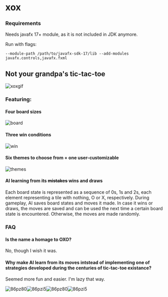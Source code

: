 # xox
### Requirements
Needs javafx 17+ module, as it is not included in JDK anymore. 

Run with flags:
```
--module-path /path/to/javafx-sdk-17/lib --add-modules javafx.controls,javafx.fxml
```
## Not your grandpa's tic-tac-toe

![xoxgif](https://github.com/annnkle/xox/assets/95099151/f0058a2f-3684-423f-a91c-7241caf08ac6)

### Featuring:

#### Four board sizes

![board](https://github.com/annnkle/xox/assets/95099151/0b1dc6b1-8a52-4652-896c-3c6576e208fd)

#### Three win conditions

![win](https://github.com/annnkle/xox/assets/95099151/a87c806e-994b-4b74-9f82-5ca426033d09)


#### Six themes to choose from + one user-customizable

![themes](https://github.com/annnkle/xox/assets/95099151/60ef1cd3-3efe-4eb3-8446-f33e11664aa0)


#### AI learning from its ~~mistakes~~ wins and draws
Each board state is represented as a sequence of 0s, 1s and 2s, each element representing a tile with nothing, O or X, respectively. During gameplay, AI saves board states and moves it made. In case it wins or draws, the moves are saved and can be used the next time a certain board state is encountered. Otherwise, the moves are made randomly.

### FAQ
#### Is the name a homage to OXO?
No, though I wish it was.

#### Why make AI learn from its moves intstead of implementing one of strategies developed during the centuries of tic-tac-toe existance?
Seemed more fun and easier. I'm lazy that way.

![86pz80](https://github.com/annnkle/xox/assets/95099151/89aa9f31-f98b-4e57-8f50-a75e60c70157)![86pzi5](https://github.com/annnkle/xox/assets/95099151/f9e03c8e-f7dd-4d5f-9645-268c2b0a7260)![86pz80](https://github.com/annnkle/xox/assets/95099151/89aa9f31-f98b-4e57-8f50-a75e60c70157)![86pzi5](https://github.com/annnkle/xox/assets/95099151/f9e03c8e-f7dd-4d5f-9645-268c2b0a7260)


